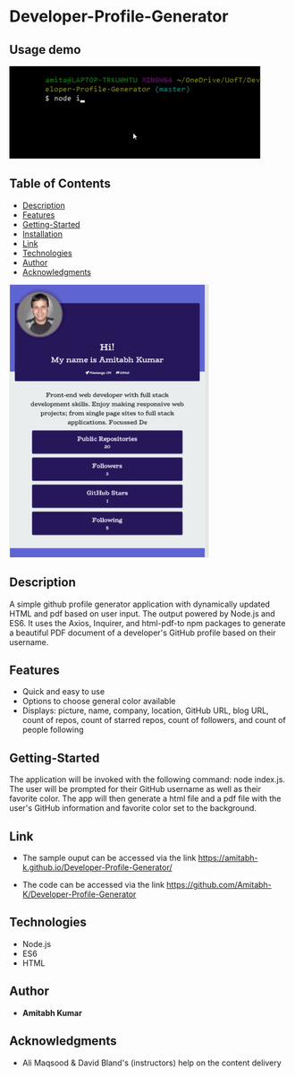 # Developer-Profile-Generator

## Usage demo

![Usage demo](./Assets/demo.gif)

## Table of Contents

- [Description](#description)
- [Features](#features)
- [Getting-Started](#Getting-Started)
- [Installation](#installation)
- [Link](#link)
- [Technologies](#Technologies)
- [Author](#Author)
- [Acknowledgments](#Acknowledgments)

![ Developer-Profile-Generator](./Assets/Developer-Profile-Generator.PNG)


## Description

A simple github profile generator application with dynamically updated HTML and pdf based on user input. The output powered by Node.js and ES6. It uses the Axios, Inquirer, and html-pdf-to npm packages to generate a beautiful PDF document of a developer's GitHub profile based on their username.

## Features

- Quick and easy to use
- Options to choose general color available
- Displays: picture, name, company, location, GitHub URL, blog URL, count of repos, count of starred repos, count of followers, and count of people following

## Getting-Started

The application will be invoked with the following command: node index.js. The user will be prompted for their GitHub username as well as their favorite color. The app will then generate a html file and a pdf file with the user's GitHub information and favorite color set to the background.

## Link

- The sample ouput can be accessed via the link https://amitabh-k.github.io/Developer-Profile-Generator/

- The code can be accessed via the link  https://github.com/Amitabh-K/Developer-Profile-Generator

## Technologies

* Node.js
* ES6
* HTML



## Author

* **Amitabh Kumar**

## Acknowledgments

* Ali Maqsood & David Bland's (instructors) help on the content delivery
